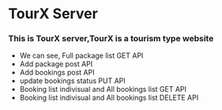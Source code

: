 <h1>TourX Server</h1>
<h3>This is TourX server,TourX is a tourism type website</h3>
<ul>
    <li>We can see, Full package list GET API </li>
    <li>Add package post API</li>
    <li>Add bookings post API</li>
    <li>update bookings status PUT API</li>
    <li>Booking list indivisual and All bookings list GET API </li>
    <li>Booking list indivisual and All bookings list DELETE API </li>
</ul>